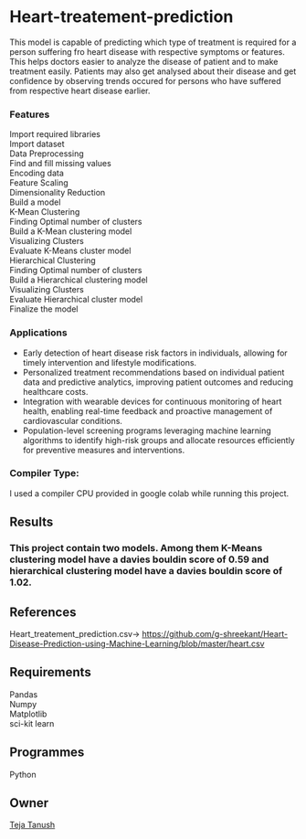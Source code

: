 # Heart-treatement-prediction  
This model is capable of predicting which type of treatment is required for a person suffering fro heart disease with respective symptoms or features. This helps doctors easier to analyze the disease of patient and to make treatment easily. Patients may also get analysed about their disease and get confidence by observing trends occured for persons who have suffered from respective heart disease earlier.  
### Features  
Import required libraries  
Import dataset  
Data Preprocessing  
Find and fill missing values  
Encoding data  
Feature Scaling  
Dimensionality Reduction  
Build a model  
K-Mean Clustering  
Finding Optimal number of clusters  
Build a K-Mean clustering model  
Visualizing Clusters  
Evaluate K-Means cluster model  
Hierarchical Clustering  
Finding Optimal number of clusters  
Build a Hierarchical clustering model  
Visualizing Clusters  
Evaluate Hierarchical cluster model  
Finalize the model  
### Applications  
* Early detection of heart disease risk factors in individuals, allowing for timely intervention and lifestyle modifications.  
* Personalized treatment recommendations based on individual patient data and predictive analytics, improving patient outcomes and reducing healthcare costs.  
* Integration with wearable devices for continuous monitoring of heart health, enabling real-time feedback and proactive management of cardiovascular conditions.  
* Population-level screening programs leveraging machine learning algorithms to identify high-risk groups and allocate resources efficiently for preventive measures and interventions.  
### Compiler Type:  
I used a compiler CPU provided in google colab while running this project.  
## Results  
### This project contain two models. Among them K-Means clustering model have a davies bouldin score of 0.59 and hierarchical clustering model have a davies bouldin score of 1.02.  
## References  
Heart_treatement_prediction.csv->  https://github.com/g-shreekant/Heart-Disease-Prediction-using-Machine-Learning/blob/master/heart.csv  
## Requirements  
Pandas  
Numpy  
Matplotlib  
sci-kit learn  
## Programmes  
Python  
## Owner  
[Teja Tanush](https://github.com/tejatanush) 
